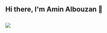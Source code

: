 ## Hi there, I'm Amin Albouzan 👋



##            <img src="https://cdn.jsdelivr.net/gh/devicons/devicon@latest/icons/html5/html5-original-wordmark.svg" />
          

